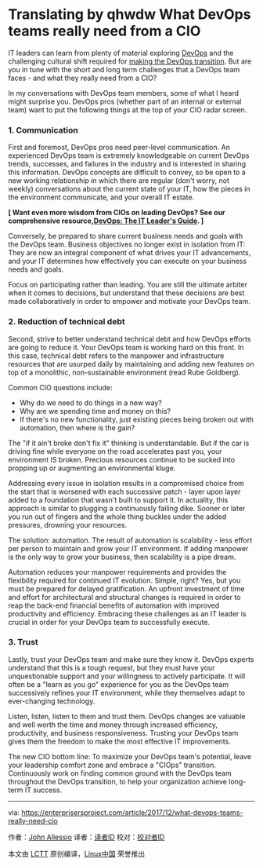 Translating by qhwdw
What DevOps teams really need from a CIO
======
IT leaders can learn from plenty of material exploring [DevOps][1] and the challenging cultural shift required for [making the DevOps transition][2]. But are you in tune with the short and long term challenges that a DevOps team faces - and what they really need from a CIO?

In my conversations with DevOps team members, some of what I heard might surprise you. DevOps pros (whether part of an internal or external team) want to put the following things at the top of your CIO radar screen.

### 1. Communication

First and foremost, DevOps pros need peer-level communication. An experienced DevOps team is extremely knowledgeable on current DevOps trends, successes, and failures in the industry and is interested in sharing this information. DevOps concepts are difficult to convey, so be open to a new working relationship in which there are regular (don't worry, not weekly) conversations about the current state of your IT, how the pieces in the environment communicate, and your overall IT estate.

**[ Want even more wisdom from CIOs on leading DevOps? See our comprehensive resource,[DevOps: The IT Leader's Guide][3]. ]**

Conversely, be prepared to share current business needs and goals with the DevOps team. Business objectives no longer exist in isolation from IT: They are now an integral component of what drives your IT advancements, and your IT determines how effectively you can execute on your business needs and goals.

Focus on participating rather than leading. You are still the ultimate arbiter when it comes to decisions, but understand that these decisions are best made collaboratively in order to empower and motivate your DevOps team.

### 2. Reduction of technical debt

Second, strive to better understand technical debt and how DevOps efforts are going to reduce it. Your DevOps team is working hard on this front. In this case, technical debt refers to the manpower and infrastructure resources that are usurped daily by maintaining and adding new features on top of a monolithic, non-sustainable environment (read Rube Goldberg).

Common CIO questions include:

  * Why do we need to do things in a new way?
  * Why are we spending time and money on this?
  * If there's no new functionality, just existing pieces being broken out with automation, then where is the gain?



The "if it ain't broke don't fix it" thinking is understandable. But if the car is driving fine while everyone on the road accelerates past you, your environment IS broken. Precious resources continue to be sucked into propping up or augmenting an environmental kluge.

Addressing every issue in isolation results in a compromised choice from the start that is worsened with each successive patch - layer upon layer added to a foundation that wasn't built to support it. In actuality, this approach is similar to plugging a continuously failing dike. Sooner or later you run out of fingers and the whole thing buckles under the added pressures, drowning your resources.

The solution: automation. The result of automation is scalability - less effort per person to maintain and grow your IT environment. If adding manpower is the only way to grow your business, then scalability is a pipe dream.

Automation reduces your manpower requirements and provides the flexibility required for continued IT evolution. Simple, right? Yes, but you must be prepared for delayed gratification. An upfront investment of time and effort for architectural and structural changes is required in order to reap the back-end financial benefits of automation with improved productivity and efficiency. Embracing these challenges as an IT leader is crucial in order for your DevOps team to successfully execute.

### 3. Trust

Lastly, trust your DevOps team and make sure they know it. DevOps experts understand that this is a tough request, but they must have your unquestionable support and your willingness to actively participate. It will often be a "learn as you go" experience for you as the DevOps team successively refines your IT environment, while they themselves adapt to ever-changing technology.

Listen, listen, listen to them and trust them. DevOps changes are valuable and well worth the time and money through increased efficiency, productivity, and business responsiveness. Trusting your DevOps team gives them the freedom to make the most effective IT improvements.

The new CIO bottom line: To maximize your DevOps team's potential, leave your leadership comfort zone and embrace a "CIOps" transition. Continuously work on finding common ground with the DevOps team throughout the DevOps transition, to help your organization achieve long-term IT success.


--------------------------------------------------------------------------------

via: https://enterprisersproject.com/article/2017/12/what-devops-teams-really-need-cio

作者：[John Allessio][a]
译者：[译者ID](https://github.com/译者ID)
校对：[校对者ID](https://github.com/校对者ID)

本文由 [LCTT](https://github.com/LCTT/TranslateProject) 原创编译，[Linux中国](https://linux.cn/) 荣誉推出

[a]:https://enterprisersproject.com/user/john-allessio
[1]:https://enterprisersproject.com/tags/devops
[2]:https://www.redhat.com/en/insights/devops?intcmp=701f2000000tjyaAAA
[3]:https://enterprisersproject.com/devops?sc_cid=70160000000h0aXAAQ
